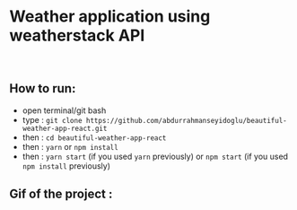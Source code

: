 # Weather application using weatherstack API

<br/>

## How to run:
- open terminal/git bash 
- type : ```git clone https://github.com/abdurrahmanseyidoglu/beautiful-weather-app-react.git```
- then : ```cd beautiful-weather-app-react```
- then : ```yarn``` or ```npm install```
- then : ```yarn start``` (if you used ```yarn``` previously) or ```npm start``` (if you used ```npm install``` previously)

## Gif of the project : 
![]()
